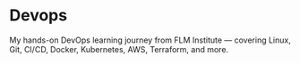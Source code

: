 # Devops
My hands-on DevOps learning journey from FLM Institute — covering Linux, Git, CI/CD, Docker, Kubernetes, AWS, Terraform, and more.
